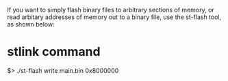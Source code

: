 If you want to simply flash binary files to arbitrary sections of memory, or read arbitary addresses of memory out to a binary file, use the st-flash tool, as shown below:

# stlink command

$> ./st-flash write main.bin 0x8000000